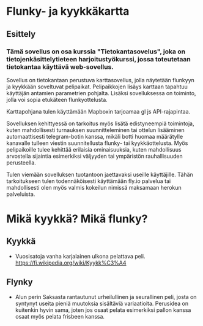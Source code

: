 # Flunky- ja kyykkäkartta

## Esittely
### Tämä sovellus on osa kurssia "Tietokantasovelus", joka on tietojenkäsittelytieteen harjoitustyökurssi, jossa toteutetaan tietokantaa käyttävä web-sovellus.

Sovellus on tietokantaan perustuva karttasovellus, jolla näytetään flunkyyn ja kyykkään soveltuvat pelipaikat. Pelipaikkojen lisäys karttaan tapahtuu käyttäjän antamien parametrien pohjalta. Lisäksi sovelluksessa on toiminto, jolla voi sopia etukäteen flunkyottelusta. 

Karttapohjana tulen käyttämään Mapboxin tarjoamaa gl js API-rajapintaa. 

Sovelluksen kehittyessä on tarkoitus myös lisätä edistyneempiä toimintoja, kuten mahdollisesti turnauksen suunnitteleminen tai ottelun lisääminen automaattisesti telegram-botin kanssa, mikäli botti huomaa määrätylle kanavalle tulleen viestin suunnitellusta flunky- tai kyykkäottelusta. Myös pelipaikoille tulee kehittää erilaisia ominaisuuksia, kuten mahdollisuus arvostella sijaintia esimerkiksi väljyyden tai ympäristön rauhallisuuden perusteella. 

Tulen viemään sovelluksen tuotantoon jaettavaksi useille käyttäjille. Tähän tarkoitukseen tulen todennäköisesti käyttämään fly.io palvelua tai mahdollisesti olen myös valmis kokeilun nimissä maksamaan herokun palveluista.  

# Mikä kyykkä? Mikä flunky?

## Kyykkä
  - Vuosisatoja vanha karjalainen ulkona pelattava peli. https://fi.wikipedia.org/wiki/Kyykk%C3%A4

## Flynky
  -	Alun perin Saksasta rantautunut urheilullinen ja seurallinen peli, josta on syntynyt useita pieniä muutoksia sisältäviä variaatioita. Perusidea on kuitenkin hyvin sama, joten jos osaat pelata esimerkiksi pallon kanssa osaat myös pelata frisbeen kanssa.
